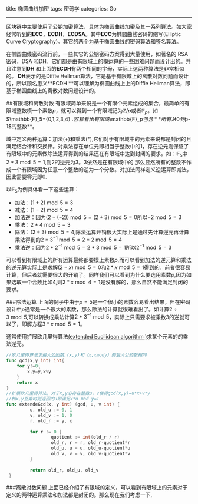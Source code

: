 title: 椭圆曲线加密
tags: 密码学
categories: Go

---

区块链中主要使用了公钥加密算法，具体为椭圆曲线加密及其一系列算法。如大家经常听到的**ECC**，**ECDH**，**ECDSA**。其中**ECC**为椭圆曲线密码的缩写(Elliptic Curve Cryptography)。其它的两个为基于椭圆曲线的密码算法和签名算法。

在椭圆曲线密码流行前，一些其它的公钥密码方案得到大量使用，如著名的 RSA密码，DSA 和DH。它们都是由有限域上的模运算的一些困难问题而设计出的。并且注意到**DH** 和上面的**ECDH**有两个相同的字母，实际上这两种算法是非常相似的。
**DH**表示的是Diffie Hellman算法，它是基于有限域上的离散对数问题而设计的，所以顾名思义**ECDH **可以理解为椭圆曲线上上的Diffie Hellman算法，即基于椭圆曲线上的离散对数问题设计的。

##有限域和离散对数
有限域简单来说是一个有限个元素组成的集合，最简单的有限域整数模一个素数$p$，就可以得到一个有限域记为$\mathbb{Z}/p$或者$\mathbb{F}_p$。如$\mathbb{F}_5=\{0,1,2,3,4\} $. 容易看出有限域$\mathbb{F}_p$包含 **所有从0到$p-1$的整数**。

域中定义两种运算：加法(+)和乘法(*),它们对于有限域中的元素来说都是封闭的且满足结合律和交换律。对乘法存在单位元即相当于整数中的1，存在逆元则保证了有限域中的元素做除法运算得到的结果还在有限域中达到封闭的要求。如：$\mathbb{F}_5$中$2*3\bmod 5 =1$,则$2$的逆元为$3$。$3$依然是在有限域中的
那么显然所有的整数不作成一个有限域因为任意一个整数的逆为一个分数。对加法同样定义逆运算即减法，因此需要零元即$0$.

以$\mathbb{F}_{5}$为例具体看一下这些运算：

* 加法：$(1+2)\bmod5=3$
* 减法：$(1-2)\bmod5=4$
* 加法逆：因为$(2+(-2)) \bmod5=(2+3)\bmod5=0$所以$-2\bmod5=3$
* 乘法：$2*4\bmod5=3$
* 除法：$(2\div3)\bmod5=4$,除法运算开销很大实际上是通过先计算逆元再计算乘法得到的$2*3^{-1}\bmod5=2*2\bmod5=4$
* 乘法逆：因为$2*2^{-1}\bmod5=2*3\bmod5=1$所以$2^{-1}\bmod5=3$

可以看到有限域上的所有运算最终都要模上素数$p$,而可以看到加法的逆元算和乘法的逆元算实际上是求解$(2-x)\bmod5=0$和$2*x\bmod 5=1$得到的。前者很容易计算，但后者就需要很大的开销了。同样我们可以看到为什么要选用素数$p$,因为如果选取一个合数比如$4$,则$2*x\bmod 4 = 1$是没有解的，那么自然不能满足封闭的要求。

###除法运算
上面的例子中由于$p=5$是一个很小的素数容易看出结果，但在密码设计中$p$通常是一个很大的素数，那么除法的计算就很难看出了。如计算$2\div3\bmod 5$,可以转换成乘法计算$2*3^{-1}\bmod5$，实际上只需要求被乘数$3$的逆就可以了，即解方程$3*x\bmod 5=1$。

通常使用扩展欧几里得算法[(extended Eucilidean algorithm )](https://en.wikipedia.org/wiki/Extended_Euclidean_algorithm)求某个元素的的乘法逆元。
```go
//欧几里得算法求最大公因数,(x,y)和（x,xmody）的最大公约数相同
func gcd(x,y int) int{
	for y!=0{
		x,y=y,x%y
	}
	return x
}
//扩展欧几里得算法，对于x,y必存在整数u，v使得gcd(x,y)=u*x+v*y
//档x,y互素时则返回的u即满足x*u mod y=1
func extendeGcd(x, y int) (gcd, u, v int) {
         u, old_u := 0, 1
         v, old_v := 1, 0
         r, old_r := y, x
 
         for r != 0 {
                 quotient := int(old_r / r)
                 old_r, r = r, old_r-quotient*r
                 old_u, u = u, old_u-quotient*u
                 old_v, v = v, old_v-quotient*v
         }
 
         return old_r, old_u, old_v
 }
```
###离散对数问题
上面已经介绍了有限域的定义，可以看到有限域上的元素对于定义的两种运算乘法和加法都是封闭的。那么现在我们考虑一下,




